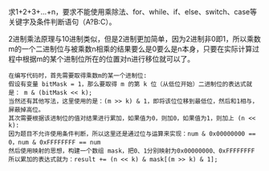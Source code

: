 
求1+2+3+...+n，要求不能使用乘除法、for、while、if、else、switch、case等关键字及条件判断语句（A?B:C）。




2进制乘法原理与10进制类似，但是2进制更加简单，因为2进制非0即1，所以乘数m的一个二进制位与被乘数n相乘的结果要么是0要么是n本身，只要在实际计算过程中根据m的某个进制位所在的位置对n进行移位就可以了。




    在编写代码时，首先需要取得乘数m的某一个进制位:
    假设有变量 bitMask = 1，那么要取得 m 的第 k 位（从低位开始）二进制位的表达式就是： m & (bitMask << k);
    当然还有其他写法，这里使用的是：(m >> k) & 1，即将该位位移到最低位，然后和1相与，屏蔽掉高位。
    其次需要根据该进制位的值对结果进行累加，如果值为0，则加0，如果值为1，则加上 (n << k):
    因为题目不允许使用条件判断，所以这里还是通过位与运算来实现：num & 0x00000000 == 0，num & 0xFFFFFFFF == num
    然后使用映射的思想，构建一个数组 mask，把0、1分别映射为0x00000000、0xFFFFFFFF
    所以累加的表达式就为：result += (n << k) & mask[(m >> k) & 1]; 